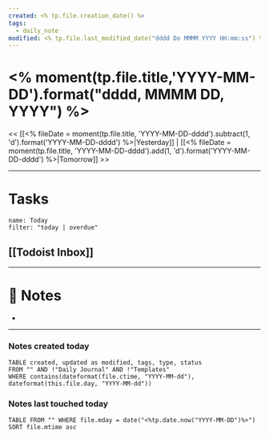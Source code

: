 ```yaml
---
created: <% tp.file.creation_date() %>
tags:
  - daily_note
modified: <% tp.file.last_modified_date("dddd Do MMMM YYYY HH:mm:ss") %>
---
```


# <% moment(tp.file.title,'YYYY-MM-DD').format("dddd, MMMM DD, YYYY") %>

<< [[<% fileDate = moment(tp.file.title, 'YYYY-MM-DD-dddd').subtract(1, 'd').format('YYYY-MM-DD-dddd') %>|Yesterday]] | [[<% fileDate = moment(tp.file.title, 'YYYY-MM-DD-dddd').add(1, 'd').format('YYYY-MM-DD-dddd') %>|Tomorrow]] >>

---
# Tasks
```todoist
name: Today
filter: "today | overdue"
```

## [[Todoist Inbox]]

---
# 📝 Notes
- 

---
### Notes created today
```dataview
TABLE created, updated as modified, tags, type, status
FROM "" AND !"Daily Journal" AND !"Templates"
WHERE contains(dateformat(file.ctime, "YYYY-MM-dd"), dateformat(this.file.day, "YYYY-MM-dd"))
```

### Notes last touched today
```dataview
TABLE FROM "" WHERE file.mday = date("<%tp.date.now("YYYY-MM-DD")%>") SORT file.mtime asc
```
